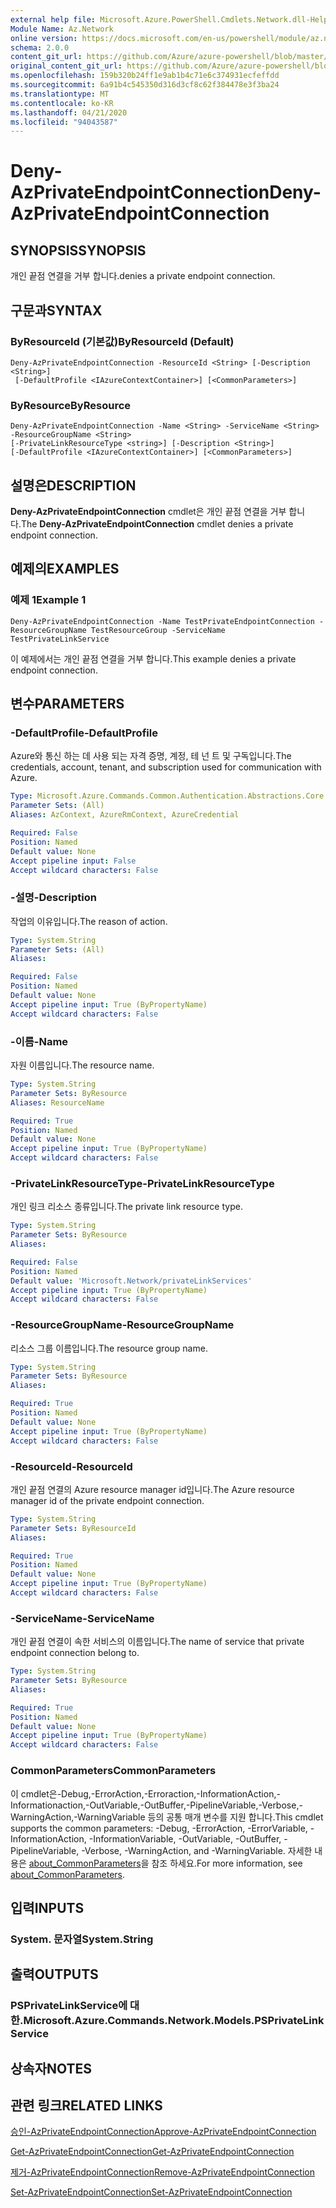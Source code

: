 ```yaml
---
external help file: Microsoft.Azure.PowerShell.Cmdlets.Network.dll-Help.xml
Module Name: Az.Network
online version: https://docs.microsoft.com/en-us/powershell/module/az.network/deny-azprivateendpointconnection
schema: 2.0.0
content_git_url: https://github.com/Azure/azure-powershell/blob/master/src/Network/Network/help/Deny-AzPrivateEndpointConnection.md
original_content_git_url: https://github.com/Azure/azure-powershell/blob/master/src/Network/Network/help/Deny-AzPrivateEndpointConnection.md
ms.openlocfilehash: 159b320b24ff1e9ab1b4c71e6c374931ecfeffdd
ms.sourcegitcommit: 6a91b4c545350d316d3cf8c62f384478e3f3ba24
ms.translationtype: MT
ms.contentlocale: ko-KR
ms.lasthandoff: 04/21/2020
ms.locfileid: "94043587"
---
```

# <span data-ttu-id="6d637-101">Deny-AzPrivateEndpointConnection</span><span class="sxs-lookup"><span data-stu-id="6d637-101">Deny-AzPrivateEndpointConnection</span></span>

## <span data-ttu-id="6d637-102">SYNOPSIS</span><span class="sxs-lookup"><span data-stu-id="6d637-102">SYNOPSIS</span></span>
<span data-ttu-id="6d637-103">개인 끝점 연결을 거부 합니다.</span><span class="sxs-lookup"><span data-stu-id="6d637-103">denies a private endpoint connection.</span></span>

## <span data-ttu-id="6d637-104">구문과</span><span class="sxs-lookup"><span data-stu-id="6d637-104">SYNTAX</span></span>

### <span data-ttu-id="6d637-105">ByResourceId (기본값)</span><span class="sxs-lookup"><span data-stu-id="6d637-105">ByResourceId (Default)</span></span>
```
Deny-AzPrivateEndpointConnection -ResourceId <String> [-Description <String>]
 [-DefaultProfile <IAzureContextContainer>] [<CommonParameters>]
```

### <span data-ttu-id="6d637-106">ByResource</span><span class="sxs-lookup"><span data-stu-id="6d637-106">ByResource</span></span>
```
Deny-AzPrivateEndpointConnection -Name <String> -ServiceName <String> -ResourceGroupName <String>
[-PrivateLinkResourceType <string>] [-Description <String>]
[-DefaultProfile <IAzureContextContainer>] [<CommonParameters>]
```

## <span data-ttu-id="6d637-107">설명은</span><span class="sxs-lookup"><span data-stu-id="6d637-107">DESCRIPTION</span></span>
<span data-ttu-id="6d637-108">**Deny-AzPrivateEndpointConnection** cmdlet은 개인 끝점 연결을 거부 합니다.</span><span class="sxs-lookup"><span data-stu-id="6d637-108">The **Deny-AzPrivateEndpointConnection** cmdlet denies a private endpoint connection.</span></span>

## <span data-ttu-id="6d637-109">예제의</span><span class="sxs-lookup"><span data-stu-id="6d637-109">EXAMPLES</span></span>

### <span data-ttu-id="6d637-110">예제 1</span><span class="sxs-lookup"><span data-stu-id="6d637-110">Example 1</span></span>
```
Deny-AzPrivateEndpointConnection -Name TestPrivateEndpointConnection -ResourceGroupName TestResourceGroup -ServiceName TestPrivateLinkService
```

<span data-ttu-id="6d637-111">이 예제에서는 개인 끝점 연결을 거부 합니다.</span><span class="sxs-lookup"><span data-stu-id="6d637-111">This example denies a private endpoint connection.</span></span>

## <span data-ttu-id="6d637-112">변수</span><span class="sxs-lookup"><span data-stu-id="6d637-112">PARAMETERS</span></span>

### <span data-ttu-id="6d637-113">-DefaultProfile</span><span class="sxs-lookup"><span data-stu-id="6d637-113">-DefaultProfile</span></span>
<span data-ttu-id="6d637-114">Azure와 통신 하는 데 사용 되는 자격 증명, 계정, 테 넌 트 및 구독입니다.</span><span class="sxs-lookup"><span data-stu-id="6d637-114">The credentials, account, tenant, and subscription used for communication with Azure.</span></span>

```yaml
Type: Microsoft.Azure.Commands.Common.Authentication.Abstractions.Core.IAzureContextContainer
Parameter Sets: (All)
Aliases: AzContext, AzureRmContext, AzureCredential

Required: False
Position: Named
Default value: None
Accept pipeline input: False
Accept wildcard characters: False
```

### <span data-ttu-id="6d637-115">-설명</span><span class="sxs-lookup"><span data-stu-id="6d637-115">-Description</span></span>
<span data-ttu-id="6d637-116">작업의 이유입니다.</span><span class="sxs-lookup"><span data-stu-id="6d637-116">The reason of action.</span></span>

```yaml
Type: System.String
Parameter Sets: (All)
Aliases:

Required: False
Position: Named
Default value: None
Accept pipeline input: True (ByPropertyName)
Accept wildcard characters: False
```

### <span data-ttu-id="6d637-117">-이름</span><span class="sxs-lookup"><span data-stu-id="6d637-117">-Name</span></span>
<span data-ttu-id="6d637-118">자원 이름입니다.</span><span class="sxs-lookup"><span data-stu-id="6d637-118">The resource name.</span></span>

```yaml
Type: System.String
Parameter Sets: ByResource
Aliases: ResourceName

Required: True
Position: Named
Default value: None
Accept pipeline input: True (ByPropertyName)
Accept wildcard characters: False
```

### <span data-ttu-id="6d637-119">-PrivateLinkResourceType</span><span class="sxs-lookup"><span data-stu-id="6d637-119">-PrivateLinkResourceType</span></span>
<span data-ttu-id="6d637-120">개인 링크 리소스 종류입니다.</span><span class="sxs-lookup"><span data-stu-id="6d637-120">The private link resource type.</span></span>

```yaml
Type: System.String
Parameter Sets: ByResource
Aliases:

Required: False
Position: Named
Default value: 'Microsoft.Network/privateLinkServices'
Accept pipeline input: True (ByPropertyName)
Accept wildcard characters: False
```

### <span data-ttu-id="6d637-121">-ResourceGroupName</span><span class="sxs-lookup"><span data-stu-id="6d637-121">-ResourceGroupName</span></span>
<span data-ttu-id="6d637-122">리소스 그룹 이름입니다.</span><span class="sxs-lookup"><span data-stu-id="6d637-122">The resource group name.</span></span>

```yaml
Type: System.String
Parameter Sets: ByResource
Aliases:

Required: True
Position: Named
Default value: None
Accept pipeline input: True (ByPropertyName)
Accept wildcard characters: False
```

### <span data-ttu-id="6d637-123">-ResourceId</span><span class="sxs-lookup"><span data-stu-id="6d637-123">-ResourceId</span></span>
<span data-ttu-id="6d637-124">개인 끝점 연결의 Azure resource manager id입니다.</span><span class="sxs-lookup"><span data-stu-id="6d637-124">The Azure resource manager id of the private endpoint connection.</span></span>

```yaml
Type: System.String
Parameter Sets: ByResourceId
Aliases:

Required: True
Position: Named
Default value: None
Accept pipeline input: True (ByPropertyName)
Accept wildcard characters: False
```

### <span data-ttu-id="6d637-125">-ServiceName</span><span class="sxs-lookup"><span data-stu-id="6d637-125">-ServiceName</span></span>
<span data-ttu-id="6d637-126">개인 끝점 연결이 속한 서비스의 이름입니다.</span><span class="sxs-lookup"><span data-stu-id="6d637-126">The name of service that private endpoint connection belong to.</span></span>

```yaml
Type: System.String
Parameter Sets: ByResource
Aliases:

Required: True
Position: Named
Default value: None
Accept pipeline input: True (ByPropertyName)
Accept wildcard characters: False
```

### <span data-ttu-id="6d637-127">CommonParameters</span><span class="sxs-lookup"><span data-stu-id="6d637-127">CommonParameters</span></span>
<span data-ttu-id="6d637-128">이 cmdlet은-Debug,-ErrorAction,-Erroraction,-InformationAction,-Informationaction,-OutVariable,-OutBuffer,-PipelineVariable,-Verbose,-WarningAction,-WarningVariable 등의 공통 매개 변수를 지원 합니다.</span><span class="sxs-lookup"><span data-stu-id="6d637-128">This cmdlet supports the common parameters: -Debug, -ErrorAction, -ErrorVariable, -InformationAction, -InformationVariable, -OutVariable, -OutBuffer, -PipelineVariable, -Verbose, -WarningAction, and -WarningVariable.</span></span> <span data-ttu-id="6d637-129">자세한 내용은 [about_CommonParameters](http://go.microsoft.com/fwlink/?LinkID=113216)을 참조 하세요.</span><span class="sxs-lookup"><span data-stu-id="6d637-129">For more information, see [about_CommonParameters](http://go.microsoft.com/fwlink/?LinkID=113216).</span></span>

## <span data-ttu-id="6d637-130">입력</span><span class="sxs-lookup"><span data-stu-id="6d637-130">INPUTS</span></span>

### <span data-ttu-id="6d637-131">System. 문자열</span><span class="sxs-lookup"><span data-stu-id="6d637-131">System.String</span></span>

## <span data-ttu-id="6d637-132">출력</span><span class="sxs-lookup"><span data-stu-id="6d637-132">OUTPUTS</span></span>

### <span data-ttu-id="6d637-133">PSPrivateLinkService에 대 한.</span><span class="sxs-lookup"><span data-stu-id="6d637-133">Microsoft.Azure.Commands.Network.Models.PSPrivateLinkService</span></span>

## <span data-ttu-id="6d637-134">상속자</span><span class="sxs-lookup"><span data-stu-id="6d637-134">NOTES</span></span>

## <span data-ttu-id="6d637-135">관련 링크</span><span class="sxs-lookup"><span data-stu-id="6d637-135">RELATED LINKS</span></span>

[<span data-ttu-id="6d637-136">승인-AzPrivateEndpointConnection</span><span class="sxs-lookup"><span data-stu-id="6d637-136">Approve-AzPrivateEndpointConnection</span></span>](./Approve-AzPrivateEndpointConnection.md)

[<span data-ttu-id="6d637-137">Get-AzPrivateEndpointConnection</span><span class="sxs-lookup"><span data-stu-id="6d637-137">Get-AzPrivateEndpointConnection</span></span>](./Get-AzPrivateEndpointConnection.md)

[<span data-ttu-id="6d637-138">제거-AzPrivateEndpointConnection</span><span class="sxs-lookup"><span data-stu-id="6d637-138">Remove-AzPrivateEndpointConnection</span></span>](./Remove-AzPrivateEndpointConnection.md)

[<span data-ttu-id="6d637-139">Set-AzPrivateEndpointConnection</span><span class="sxs-lookup"><span data-stu-id="6d637-139">Set-AzPrivateEndpointConnection</span></span>](./Set-AzPrivateEndpointConnection.md)